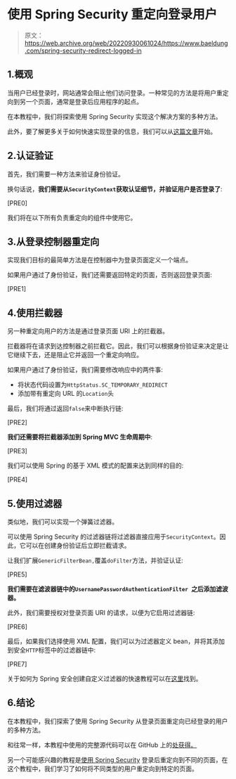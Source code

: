 # 使用 Spring Security 重定向登录用户

> 原文：<https://web.archive.org/web/20220930061024/https://www.baeldung.com/spring-security-redirect-logged-in>

## 1.概观

当用户已经登录时，网站通常会阻止他们访问登录。一种常见的方法是将用户重定向到另一个页面，通常是登录后应用程序的起点。

在本教程中，我们将探索使用 Spring Security 实现这个解决方案的多种方法。

此外，要了解更多关于如何快速实现登录的信息，我们可以从[这篇文章](/web/20220628235827/https://www.baeldung.com/spring-security-login)开始。

## 2.认证验证

首先，我们需要一种方法来验证身份验证。

换句话说，**我们需要从`SecurityContext`获取认证细节，并验证用户是否登录了**:

[PRE0]

我们将在以下所有负责重定向的组件中使用它。

## 3.从登录控制器重定向

实现我们目标的最简单方法是在控制器中为登录页面定义一个端点。

如果用户通过了身份验证，我们还需要返回特定的页面，否则返回登录页面:

[PRE1]

## 4.使用拦截器

另一种重定向用户的方法是通过登录页面 URI 上的拦截器。

拦截器将在请求到达控制器之前拦截它。因此，我们可以根据身份验证来决定是让它继续下去，还是阻止它并返回一个重定向响应。

如果用户通过了身份验证，我们需要修改响应中的两件事:

*   将状态代码设置为`HttpStatus.SC_TEMPORARY_REDIRECT`
*   添加带有重定向 URL 的`Location`头

最后，我们将通过返回`false`来中断执行链:

[PRE2]

**我们还需要将拦截器添加到 Spring MVC 生命周期中**:

[PRE3]

我们可以使用 Spring 的基于 XML 模式的配置来达到同样的目的:

[PRE4]

## 5.使用过滤器

类似地，我们可以实现一个弹簧过滤器。

可以使用 Spring Security 的过滤器链将过滤器直接应用于`SecurityContext`。因此，它可以在创建身份验证后立即拦截请求。

让我们扩展`GenericFilterBean,`覆盖`doFilter`方法，并验证认证:

[PRE5]

**我们需要在滤波器链中的`UsernamePasswordAuthenticationFilter `之后添加滤波器。**

此外，我们需要授权对登录页面 URI 的请求，以便为它启用过滤器链:

[PRE6]

最后，如果我们选择使用 XML 配置，我们可以为过滤器定义 bean，并将其添加到安全`HTTP`标签中的过滤器链中:

[PRE7]

关于如何为 Spring 安全创建自定义过滤器的快速教程可以在[这里](/web/20220628235827/https://www.baeldung.com/spring-security-custom-filter)找到。

## 6.结论

在本教程中，我们探索了使用 Spring Security 从登录页面重定向已经登录的用户的多种方法。

和往常一样，本教程中使用的完整源代码可以在 GitHub 上的[处获得。](https://web.archive.org/web/20220628235827/https://github.com/eugenp/tutorials/tree/master/spring-security-modules/spring-security-web-boot-2)

另一个可能感兴趣的教程是[使用 Spring Security](/web/20220628235827/https://www.baeldung.com/spring_redirect_after_login) 登录后重定向到不同的页面，在这个教程中，我们学习了如何将不同类型的用户重定向到特定的页面。
